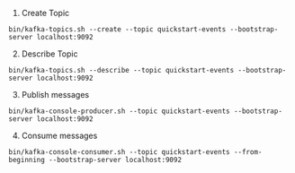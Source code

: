 1. Create Topic
```
bin/kafka-topics.sh --create --topic quickstart-events --bootstrap-server localhost:9092
```

2. Describe Topic
```
bin/kafka-topics.sh --describe --topic quickstart-events --bootstrap-server localhost:9092
```

3. Publish messages
```
bin/kafka-console-producer.sh --topic quickstart-events --bootstrap-server localhost:9092
```

4. Consume messages
```
bin/kafka-console-consumer.sh --topic quickstart-events --from-beginning --bootstrap-server localhost:9092
```
